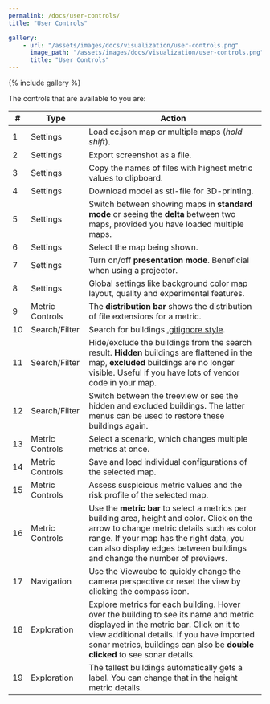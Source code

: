 ```yaml
---
permalink: /docs/user-controls/
title: "User Controls"

gallery:
    - url: "/assets/images/docs/visualization/user-controls.png"
      image_path: "/assets/images/docs/visualization/user-controls.png"
      title: "User Controls"
---
```


{% include gallery %}

The controls that are available to you are:

| #   | Type            | Action                                                                                                                                                                                                                                                           |
| --- | --------------- | ---------------------------------------------------------------------------------------------------------------------------------------------------------------------------------------------------------------------------------------------------------------- |
| 1   | Settings        | Load cc.json map or multiple maps (_hold shift_).                                                                                                                                                                                                                |
| 2   | Settings        | Export screenshot as a file.                                                                                                                                                                                                                                     |
| 3   | Settings        | Copy the names of files with highest metric values to clipboard.                                                                                                                                                                                                 |
| 4   | Settings        | Download model as stl-file for 3D-printing.                                                                                                                                                                                                                      |
| 5   | Settings        | Switch between showing maps in **standard mode** or seeing the **delta** between two maps, provided you have loaded multiple maps.                                                                                                                               |
| 6   | Settings        | Select the map being shown.                                                                                                                                                                                                                                      |
| 7   | Settings        | Turn on/off **presentation mode**. Beneficial when using a projector.                                                                                                                                                                                            |
| 8   | Settings        | Global settings like background color map layout, quality and experimental features.                                                                                                                                                                             |
| 9   | Metric Controls | The **distribution bar** shows the distribution of file extensions for a metric.                                                                                                                                                                                 |
| 10  | Search/Filter   | Search for buildings [.gitignore style](https://git-scm.com/docs/gitignore).                                                                                                                                                                                     |
| 11  | Search/Filter   | Hide/exclude the buildings from the search result. **Hidden** buildings are flattened in the map, **excluded** buildings are no longer visible. Useful if you have lots of vendor code in your map.                                                              |
| 12  | Search/Filter   | Switch between the treeview or see the hidden and excluded buildings. The latter menus can be used to restore these buildings again.                                                                                                                             |
| 13  | Metric Controls | Select a scenario, which changes multiple metrics at once.                                                                                                                                                                                                       |
| 14  | Metric Controls | Save and load individual configurations of the selected map.                                                                                                                                                                                                     |
| 15  | Metric Controls | Assess suspicious metric values and the risk profile of the selected map.                                                                                                                                                                                        |
| 16  | Metric Controls | Use the **metric bar** to select a metrics per building area, height and color. Click on the arrow to change metric details such as color range. If your map has the right data, you can also display edges between buildings and change the number of previews. |
| 17  | Navigation      | Use the Viewcube to quickly change the camera perspective or reset the view by clicking the compass icon.                                                                                                                                                        |
| 18  | Exploration     | Explore metrics for each building. Hover over the building to see its name and metric displayed in the metric bar. Click on it to view additional details. If you have imported sonar metrics, buildings can also be **double clicked** to see sonar details.    |
| 19  | Exploration     | The tallest buildings automatically gets a label. You can change that in the height metric details.                                                                                                                                                              |
